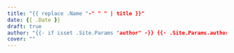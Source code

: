 ```yaml
---
title: "{{ replace .Name "-" " " | title }}"
date: {{ .Date }}
draft: true
author: "{{- if isset .Site.Params "author" -}} {{- .Site.Params.author -}} {{- end -}}"
cover: ""
---
```

